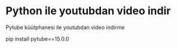 # Python ile youtubdan video indir

Pytube küütphanesi ile youtubdan video indirme

pip install pytube==15.0.0

